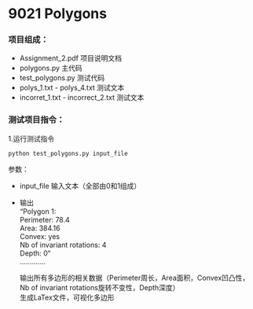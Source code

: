 # 9021 Polygons

### 项目组成：
- Assignment_2.pdf 项目说明文档
- polygons.py 主代码
- test_polygons.py 测试代码
- polys_1.txt - polys_4.txt 测试文本
- incorret_1.txt - incorrect_2.txt 测试文本

### 测试项目指令：
1.运行测试指令  

`python test_polygons.py input_file`  

参数：  
- input_file 输入文本（全部由0和1组成）
- 输出  
  “Polygon 1:  
    Perimeter: 78.4  
    Area: 384.16  
    Convex: yes  
    Nb of invariant rotations: 4  
    Depth: 0“  
  .............
  
  输出所有多边形的相关数据（Perimeter周长，Area面积，Convex凹凸性，Nb of invariant rotations旋转不变性，Depth深度）  
  生成LaTex文件，可视化多边形  
